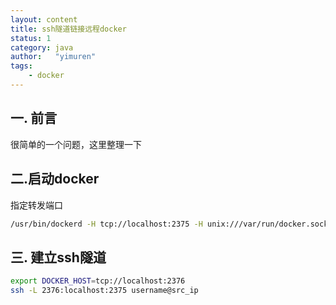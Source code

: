 ```yaml
---
layout: content
title: ssh隧道链接远程docker
status: 1 
category: java
author:   "yimuren"
tags:
    - docker
---
```


## 一. 前言

很简单的一个问题，这里整理一下

## 二.启动docker

指定转发端口

```bash
/usr/bin/dockerd -H tcp://localhost:2375 -H unix:///var/run/docker.sock
```

## 三. 建立ssh隧道

```bash
export DOCKER_HOST=tcp://localhost:2376
ssh -L 2376:localhost:2375 username@src_ip
```
